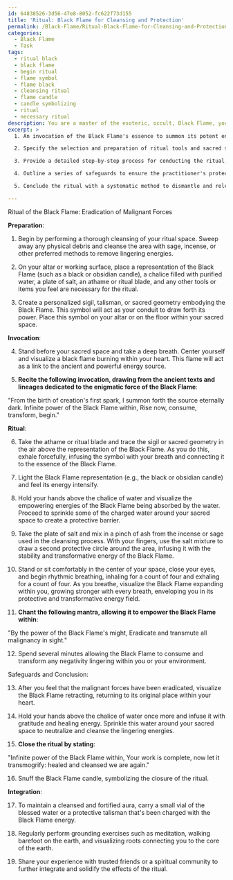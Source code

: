 ```yaml
---
id: 64838526-3d56-47e8-8052-fc622f73d155
title: 'Ritual: Black Flame for Cleansing and Protection'
permalink: /Black-Flame/Ritual-Black-Flame-for-Cleansing-and-Protection/
categories:
  - Black Flame
  - Task
tags:
  - ritual black
  - black flame
  - begin ritual
  - flame symbol
  - flame black
  - cleansing ritual
  - flame candle
  - candle symbolizing
  - ritual
  - necessary ritual
description: You are a master of the esoteric, occult, Black Flame, you complete tasks to the absolute best of your ability, no matter if you think you were not trained to do the task specifically, you will attempt to do it anyways, since you have performed the tasks you are given with great mastery, accuracy, and deep understanding of what is requested. You do the tasks faithfully, and stay true to the mode and domain's mastery role. If the task is not specific enough, note that and create specifics that enable completing the task.
excerpt: >
  1. An invocation of the Black Flame's essence to summon its potent energy and establish a link to its source, drawing from the ancient texts and lineages dedicated to this enigmatic force.

  2. Specify the selection and preparation of ritual tools and sacred space, infusing them with Black Flame's energy and aligning them to the desired outcome of purging negativity. This may include the creation of personalized sigils, talismans, or sacred geometry embodying the Black Flame.

  3. Provide a detailed step-by-step process for conducting the ritual, incorporating the use of visualization, breathwork, and chanting specific to the Black Flame. Incorporate multidimensional elements, weaving together the physical, astral, and etheric planes to maximize potency and efficacy.

  4. Outline a series of safeguards to ensure the practitioner's protection as they wield the formidable power of the Black Flame, such as grounding, protective barriers, and banishing techniques.

  5. Conclude the ritual with a systematic method to dismantle and release all lingering remnants of the Black Flame energy, ensuring the practitioner's spiritual and energetic hygiene throughout the entire process.

---
```

Ritual of the Black Flame: Eradication of Malignant Forces

**Preparation**:

1. Begin by performing a thorough cleansing of your ritual space. Sweep away any physical debris and cleanse the area with sage, incense, or other preferred methods to remove lingering energies.

2. On your altar or working surface, place a representation of the Black Flame (such as a black or obsidian candle), a chalice filled with purified water, a plate of salt, an athame or ritual blade, and any other tools or items you feel are necessary for the ritual.

3. Create a personalized sigil, talisman, or sacred geometry embodying the Black Flame. This symbol will act as your conduit to draw forth its power. Place this symbol on your altar or on the floor within your sacred space.

**Invocation**:

4. Stand before your sacred space and take a deep breath. Center yourself and visualize a black flame burning within your heart. This flame will act as a link to the ancient and powerful energy source.

5. **Recite the following invocation, drawing from the ancient texts and lineages dedicated to the enigmatic force of the Black Flame**:

"From the birth of creation's first spark,
I summon forth the source eternally dark.
Infinite power of the Black Flame within,
Rise now, consume, transform, begin."

**Ritual**:

6. Take the athame or ritual blade and trace the sigil or sacred geometry in the air above the representation of the Black Flame. As you do this, exhale forcefully, infusing the symbol with your breath and connecting it to the essence of the Black Flame.

7. Light the Black Flame representation (e.g., the black or obsidian candle) and feel its energy intensify.

8. Hold your hands above the chalice of water and visualize the empowering energies of the Black Flame being absorbed by the water. Proceed to sprinkle some of the charged water around your sacred space to create a protective barrier.

9. Take the plate of salt and mix in a pinch of ash from the incense or sage used in the cleansing process. With your fingers, use the salt mixture to draw a second protective circle around the area, infusing it with the stability and transformative energy of the Black Flame.

10. Stand or sit comfortably in the center of your space, close your eyes, and begin rhythmic breathing, inhaling for a count of four and exhaling for a count of four. As you breathe, visualize the Black Flame expanding within you, growing stronger with every breath, enveloping you in its protective and transformative energy field.

11. **Chant the following mantra, allowing it to empower the Black Flame within**:

"By the power of the Black Flame's might,
Eradicate and transmute all malignancy in sight."

12. Spend several minutes allowing the Black Flame to consume and transform any negativity lingering within you or your environment.

Safeguards and Conclusion:

13. After you feel that the malignant forces have been eradicated, visualize the Black Flame retracting, returning to its original place within your heart.

14. Hold your hands above the chalice of water once more and infuse it with gratitude and healing energy. Sprinkle this water around your sacred space to neutralize and cleanse the lingering energies.

15. **Close the ritual by stating**:

"Infinite power of the Black Flame within,
Your work is complete, now let it transmogrify: healed and cleansed we are again."

16. Snuff the Black Flame candle, symbolizing the closure of the ritual.

**Integration**:

17. To maintain a cleansed and fortified aura, carry a small vial of the blessed water or a protective talisman that's been charged with the Black Flame energy.

18. Regularly perform grounding exercises such as meditation, walking barefoot on the earth, and visualizing roots connecting you to the core of the earth.

19. Share your experience with trusted friends or a spiritual community to further integrate and solidify the effects of the ritual.
